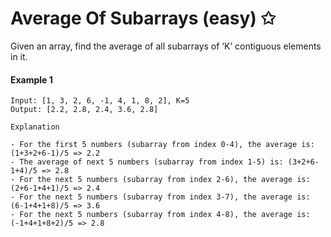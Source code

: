 # Average Of Subarrays (easy) ✩

Given an array, find the average of all subarrays of ‘K’ contiguous elements in it.


####  Example 1
```
Input: [1, 3, 2, 6, -1, 4, 1, 8, 2], K=5
Output: [2.2, 2.8, 2.4, 3.6, 2.8]

Explanation

- For the first 5 numbers (subarray from index 0-4), the average is: (1+3+2+6-1)/5 => 2.2
- The average of next 5 numbers (subarray from index 1-5) is: (3+2+6-1+4)/5 => 2.8
- For the next 5 numbers (subarray from index 2-6), the average is: (2+6-1+4+1)/5 => 2.4
- For the next 5 numbers (subarray from index 3-7), the average is: (6-1+4+1+8)/5 => 3.6
- For the next 5 numbers (subarray from index 4-8), the average is: (-1+4+1+8+2)/5 => 2.8

```